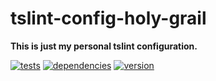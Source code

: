 # tslint-config-holy-grail

**This is just my personal tslint configuration.**

[![tests](https://img.shields.io/travis/chrisguttandin/tslint-config-holy-grail/master.svg?style=flat-square)](https://travis-ci.org/chrisguttandin/tslint-config-holy-grail)
[![dependencies](https://img.shields.io/david/chrisguttandin/tslint-config-holy-grail.svg?style=flat-square)](https://www.npmjs.com/package/tslint-config-holy-grail)
[![version](https://img.shields.io/npm/v/tslint-config-holy-grail.svg?style=flat-square)](https://www.npmjs.com/package/tslint-config-holy-grail)
